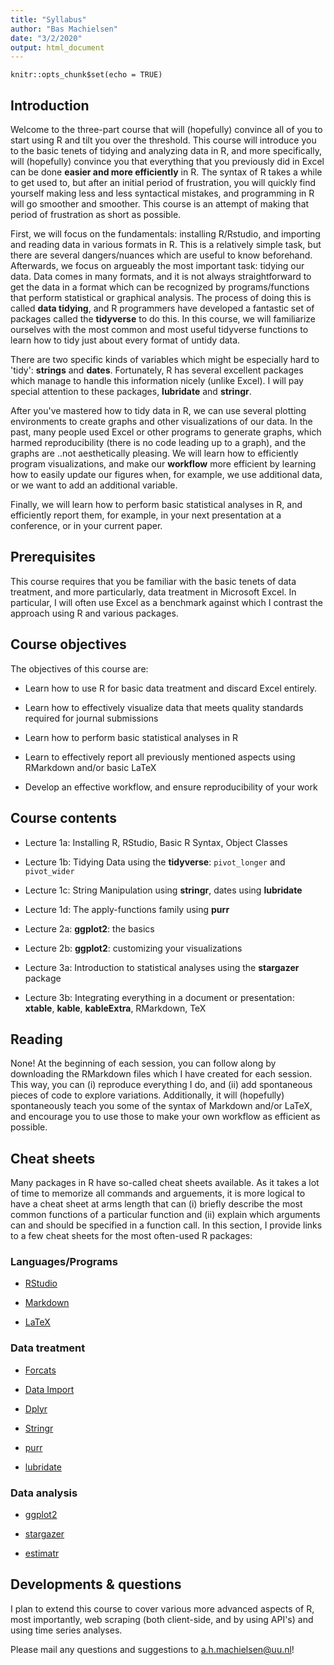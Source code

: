 ```yaml
---
title: "Syllabus"
author: "Bas Machielsen"
date: "3/2/2020"
output: html_document
---
```


```{r setup, include=FALSE}
knitr::opts_chunk$set(echo = TRUE)
```

## Introduction

Welcome to the three-part course that will (hopefully) convince all of you to start using R and tilt you over the threshold. This course will introduce you to the basic tenets of tidying and analyzing data in R, and more specifically, will (hopefully) convince you that everything that you previously did in Excel can be done **easier and more efficiently** in R. The syntax of R takes a while to get used to, but after an initial period of frustration, you will quickly find yourself making less and less syntactical mistakes, and programming in R will go smoother and smoother. This course is an attempt of making that period of frustration as short as possible. 

First, we will focus on the fundamentals: installing R/Rstudio, and importing and reading data in various formats in R. This is a relatively simple task, but there are several dangers/nuances which are useful to know beforehand. Afterwards, we focus on argueably the most important task: tidying our data. Data comes in many formats, and it is not always straightforward to get the data in a format which can be recognized by programs/functions that perform statistical or graphical analysis. The process of doing this is called **data tidying**, and R programmers have developed a fantastic set of packages called the **tidyverse** to do this. In this course, we will familiarize ourselves with the most common and most useful tidyverse functions to learn how to tidy just about every format of untidy data. 

There are two specific kinds of variables which might be especially hard to 'tidy': **strings** and **dates**. Fortunately, R has several excellent packages which manage to handle this information nicely (unlike Excel). I will pay special attention to these packages, __lubridate__ and __stringr__. 

After you've mastered how to tidy data in R, we can use several plotting environments to create graphs and other visualizations of our data. In the past, many people used Excel or other programs to generate graphs, which harmed reproducibility (there is no code leading up to a graph), and the graphs are ..not aesthetically pleasing. We will learn how to efficiently program visualizations, and make our **workflow** more efficient by learning how to easily update our figures when, for example, we use additional data, or we want to add an additional variable. 

Finally, we will learn how to perform basic statistical analyses in R, and efficiently report them, for example, in your next presentation at a conference, or in your current paper. 

## Prerequisites

This course requires that you be familiar with the basic tenets of data treatment, and more particularly, data treatment in Microsoft Excel. In particular, I will often use Excel as a benchmark against which I contrast the approach using R and various packages. 

## Course objectives

The objectives of this course are: 

- Learn how to use R for basic data treatment and discard Excel entirely. 

- Learn how to effectively visualize data that meets quality standards required for journal submissions

- Learn how to perform basic statistical analyses in R

- Learn to effectively report all previously mentioned aspects using RMarkdown and/or basic LaTeX 

- Develop an effective workflow, and ensure reproducibility of your work

## Course contents

- Lecture 1a: Installing R, RStudio, Basic R Syntax, Object Classes

- Lecture 1b: Tidying Data using the __tidyverse__: `pivot_longer` and `pivot_wider`

- Lecture 1c: String Manipulation using __stringr__, dates using __lubridate__

- Lecture 1d: The apply-functions family using __purr__

- Lecture 2a: __ggplot2__: the basics

- Lecture 2b: __ggplot2__: customizing your visualizations

- Lecture 3a: Introduction to statistical analyses using the __stargazer__ package

- Lecture 3b: Integrating everything in a document or presentation: __xtable__, __kable__, __kableExtra__, RMarkdown, TeX

## Reading

None! At the beginning of each session, you can follow along by downloading the RMarkdown files which I have created for each session. This way, you can (i) reproduce everything I do, and (ii) add spontaneous pieces of code to explore variations. Additionally, it will (hopefully) spontaneously teach you some of the syntax of Markdown and/or LaTeX, and encourage you to use those to make your own workflow as efficient as possible. 

## Cheat sheets

Many packages in R have so-called cheat sheets available. As it takes a lot of time to memorize all commands and arguements, it is more logical to have a cheat sheet at arms length that can (i) briefly describe the most common functions of a particular function and (ii) explain which arguments can and should be specified in a function call. In this section, I provide links to a few cheat sheets for the most often-used R packages:

### Languages/Programs

- [RStudio](https://github.com/rstudio/cheatsheets/raw/master/rstudio-ide.pdf)

- [Markdown](https://github.com/rstudio/cheatsheets/raw/master/rmarkdown-2.0.pdf)

- [LaTeX](https://wch.github.io/latexsheet/)

### Data treatment

- [Forcats](https://github.com/rstudio/cheatsheets/raw/master/factors.pdf)

- [Data Import](https://github.com/rstudio/cheatsheets/raw/master/data-import.pdf)

- [Dplyr](https://github.com/rstudio/cheatsheets/raw/master/data-transformation.pdf)

- [Stringr](https://github.com/rstudio/cheatsheets/raw/master/strings.pdf)

- [purr](https://github.com/rstudio/cheatsheets/raw/master/purrr.pdf)

- [lubridate](https://github.com/rstudio/cheatsheets/raw/master/lubridate.pdf)

### Data analysis

- [ggplot2](https://github.com/rstudio/cheatsheets/raw/master/data-visualization-2.1.pdf)

- [stargazer](https://www.jakeruss.com/cheatsheets/stargazer/)

- [estimatr](https://github.com/rstudio/cheatsheets/raw/master/estimatr.pdf)

## Developments & questions

I plan to extend this course to cover various more advanced aspects of R, most importantly, web scraping (both client-side, and by using API's) and using time series analyses. 

Please mail any questions and suggestions to a.h.machielsen@uu.nl! 
